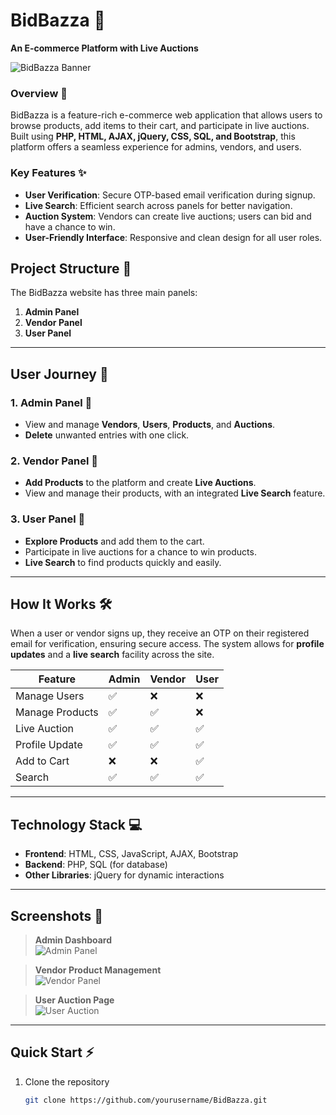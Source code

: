 # BidBazza 🎉 
**An E-commerce Platform with Live Auctions**

![BidBazza Banner](https://via.placeholder.com/800x200.png?text=BidBazza) <!-- Replace with an actual banner image -->

### Overview 🛒
BidBazza is a feature-rich e-commerce web application that allows users to browse products, add items to their cart, and participate in live auctions. Built using **PHP, HTML, AJAX, jQuery, CSS, SQL, and Bootstrap**, this platform offers a seamless experience for admins, vendors, and users.

### Key Features ✨
- **User Verification**: Secure OTP-based email verification during signup.
- **Live Search**: Efficient search across panels for better navigation.
- **Auction System**: Vendors can create live auctions; users can bid and have a chance to win.
- **User-Friendly Interface**: Responsive and clean design for all user roles.

## Project Structure 📂
The BidBazza website has three main panels:
1. **Admin Panel**
2. **Vendor Panel**
3. **User Panel**

---

## User Journey 🚀

### 1. Admin Panel 🔑
- View and manage **Vendors**, **Users**, **Products**, and **Auctions**.
- **Delete** unwanted entries with one click.
  
### 2. Vendor Panel 🏪
- **Add Products** to the platform and create **Live Auctions**.
- View and manage their products, with an integrated **Live Search** feature.

### 3. User Panel 👤
- **Explore Products** and add them to the cart.
- Participate in live auctions for a chance to win products.
- **Live Search** to find products quickly and easily.

---

## How It Works 🛠️
When a user or vendor signs up, they receive an OTP on their registered email for verification, ensuring secure access. The system allows for **profile updates** and a **live search** facility across the site.

| Feature       | Admin                | Vendor                 | User                    |
|---------------|----------------------|------------------------|-------------------------|
| Manage Users  | ✅                   | ❌                     | ❌                      |
| Manage Products | ✅                 | ✅                     | ❌                      |
| Live Auction  | ✅                   | ✅                     | ✅                      |
| Profile Update | ✅                   | ✅                     | ✅                      |
| Add to Cart   | ❌                   | ❌                     | ✅                      |
| Search        | ✅                   | ✅                     | ✅                      |

---

## Technology Stack 💻
- **Frontend**: HTML, CSS, JavaScript, AJAX, Bootstrap
- **Backend**: PHP, SQL (for database)
- **Other Libraries**: jQuery for dynamic interactions

---

## Screenshots 📸

> **Admin Dashboard**  
> ![Admin Panel](https://via.placeholder.com/400x250.png?text=Admin+Panel) <!-- Replace with an actual screenshot -->

> **Vendor Product Management**  
> ![Vendor Panel](https://via.placeholder.com/400x250.png?text=Vendor+Panel) <!-- Replace with an actual screenshot -->

> **User Auction Page**  
> ![User Auction](https://via.placeholder.com/400x250.png?text=User+Auction+Page) <!-- Replace with an actual screenshot -->

---

## Quick Start ⚡
1. Clone the repository
   ```bash
   git clone https://github.com/yourusername/BidBazza.git
